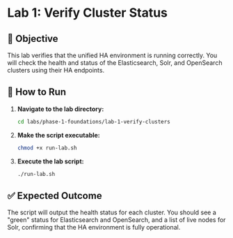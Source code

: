 # Lab 1: Verify Cluster Status

## 🎯 **Objective**

This lab verifies that the unified HA environment is running correctly. You will check the health and status of the Elasticsearch, Solr, and OpenSearch clusters using their HA endpoints.

## 🚀 **How to Run**

1.  **Navigate to the lab directory:**
    ```bash
    cd labs/phase-1-foundations/lab-1-verify-clusters
    ```

2.  **Make the script executable:**
    ```bash
    chmod +x run-lab.sh
    ```

3.  **Execute the lab script:**
    ```bash
    ./run-lab.sh
    ```

## ✅ **Expected Outcome**

The script will output the health status for each cluster. You should see a "green" status for Elasticsearch and OpenSearch, and a list of live nodes for Solr, confirming that the HA environment is fully operational.
